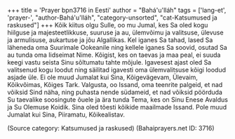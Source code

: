 +++
title = 'Prayer bpn3716 in Eesti'
author = "Bahá'u'lláh"
tags = ['lang-et', 'prayer-', "author-Bahá'u'lláh", "category-unsorted", "cat-Katsumused ja raskused"]
+++
Kõik kiitus olgu Sulle, oo mu Jumal, kes Sa oled kogu hiilguse ja majesteetlikkuse, suuruse ja au, ülemvõimu ja valitsuse, ülevuse ja armulisuse, aukartuse ja jõu Algallikas. Kel iganes Sa tahad, lased Sa läheneda oma Suurimale Ookeanile ning kellele iganes Sa soovid, osutad Sa au tunda oma Iidseimat Nime. Kõigist, kes on taevas ja maa peal, ei suuda keegi vastu seista Sinu sõltumatu tahte mõjule. Igavesest ajast oled Sa valitsenud kogu loodut ning säilitad igavesti oma ülemvalitsuse kõigi loodud asjade üle. Ei ole muud Jumalat kui Sina, Kõigevägevam, Ülevaim, Kõikvõimas, Kõiges Tark.
Valgusta, oo Issand, oma teenrite palgeid, et nad võiksid Sind näha, ning puhasta nende südameid, et nad võiksid pöörduda Su taevalike soosingute õuele ja ära tunda Tema, kes on Sinu Enese Avaldus ja Su Olemuse Koidik. Sina oled tõesti kõikide maailmade Issand. Pole muud Jumalat kui Sina, Piiramatu, Kõikealistav.

(Source category: Katsumused ja raskused)
(Bahaiprayers.net ID: 3716)

